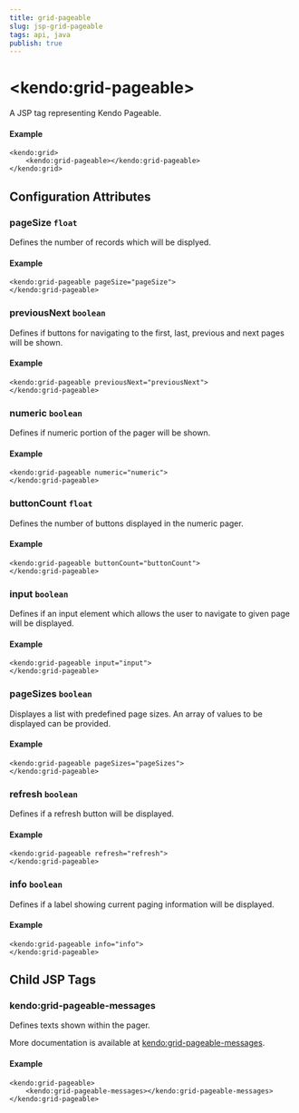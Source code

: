```yaml
---
title: grid-pageable
slug: jsp-grid-pageable
tags: api, java
publish: true
---
```


# \<kendo:grid-pageable\>
A JSP tag representing Kendo Pageable.

#### Example
    <kendo:grid>
        <kendo:grid-pageable></kendo:grid-pageable>
    </kendo:grid>


## Configuration Attributes


### pageSize `float`

Defines the number of records which will be displyed.

#### Example
    <kendo:grid-pageable pageSize="pageSize">
    </kendo:grid-pageable>



### previousNext `boolean`

Defines if buttons for navigating to the first, last, previous and next pages will be shown.

#### Example
    <kendo:grid-pageable previousNext="previousNext">
    </kendo:grid-pageable>



### numeric `boolean`

Defines if numeric portion of the pager will be shown.

#### Example
    <kendo:grid-pageable numeric="numeric">
    </kendo:grid-pageable>



### buttonCount `float`

Defines the number of buttons displayed in the numeric pager.

#### Example
    <kendo:grid-pageable buttonCount="buttonCount">
    </kendo:grid-pageable>



### input `boolean`

Defines if an input element which allows the user to navigate to given page will be displayed.

#### Example
    <kendo:grid-pageable input="input">
    </kendo:grid-pageable>



### pageSizes `boolean`

Displayes a list with predefined page sizes. An array of values to be displayed can be provided.

#### Example
    <kendo:grid-pageable pageSizes="pageSizes">
    </kendo:grid-pageable>



### refresh `boolean`

Defines if a refresh button will be displayed.

#### Example
    <kendo:grid-pageable refresh="refresh">
    </kendo:grid-pageable>



### info `boolean`

Defines if a label showing current paging information will be displayed.

#### Example
    <kendo:grid-pageable info="info">
    </kendo:grid-pageable>



## Child JSP Tags

### kendo:grid-pageable-messages

Defines texts shown within the pager.

More documentation is available at [kendo:grid-pageable-messages](/api/wrappers/jsp/grid/pageable-messages).

#### Example

    <kendo:grid-pageable>
        <kendo:grid-pageable-messages></kendo:grid-pageable-messages>
    </kendo:grid-pageable>
 
